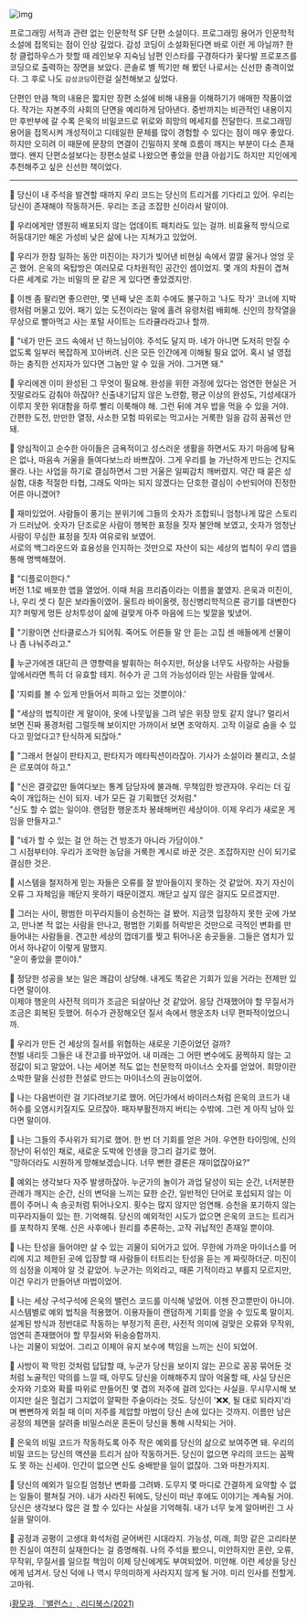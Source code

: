 ![img](https://user-images.githubusercontent.com/96531081/148663590-1649c508-71d7-48f2-be7e-992c798a79ab.png)

프로그래밍 서적과 관련 없는 인문학적 SF 단편 소설이다. 프로그래밍 용어가 인문학적 소설에 접목되는 점이 인상 깊었다. 감성 코딩이 소설화된다면 바로 이런 게 아닐까? 한창 클럽하우스가 핫할 때 레인보우 지숙님 남편 인스타를 구경하다가 꽃다발 프로포즈를 코딩으로 출력하는 장면을 보았다. 콘솔로 별 찍기만 해 봤던 나로서는 신선한 충격이었다. 그 후로 나도 `감성코딩`이란걸 실천해보고 싶었다.

단편인 만큼 책의 내용은 짧지만 장편 소설에 비해 내용을 이해하기가 애매한 작품이었다. 작가는 자본주의 사회의 단면을 예리하게 담아낸다. 중반까지는 비관적인 내용이지만 후반부에 갈 수록 은욱의 비밀코드로 위로와 희망의 메세지를 전달한다. 프로그래밍 용어을 접목시켜 개성적이고 디테일한 문체를 많이 경험할 수 있다는 점이 매우 좋았다. 하지만 오히려 이 때문에 문장의 연결이 긴밀하지 못해 흐름이 깨지는 부분이 다소 존재했다. 왠지 단편소설보다는 장편소설로 나왔으면 좋았을 만큼 아쉽기도 하지만 지인에게 추천해주고 싶은 신선한 책이었다.

---

🔗 당신이 내 주석을 발견할 때까지 우리 코드는 당신의 트리거를 기다리고 있어. 우리는 당신이 존재해야 작동하거든. 우리는 조금 조잡한 신이라서 말이야.

🔗 우리에게만 영원히 배포되지 않는 업데이트 패치라도 있는 걸까. 비효율적 방식으로 허둥대기만 해온 가성비 낮은 삶에 나는 지쳐가고 있었어.

🔗 우리가 한참 일하는 동안 미진이는 자기가 빚어낸 비현실 속에서 깔깔 울거나 엉엉 웃곤 했어. 은욱의 옥탑방은 여러모로 다차원적인 공간인 셈이었지. 몇 개의 차원이 겹쳐 다른 세계로 가는 비밀의 문 같은 게 있다면 좋았겠지만.

🔗 이젠 좀 팔리면 좋으련만, 몇 년째 낮은 조회 수에도 불구하고 '나도 작가' 코너에 지박령처럼 머물고 있어. 패기 있는 도전이라는 말에 홀려 유령처럼 배회해. 신인의 창작열을 무상으로 빨아먹고 사는 포털 사이트는 드라큘라라고나 할까.

🔗 "네가 만든 코드 속에서 넌 하느님이야. 주석도 달지 마. 네가 아니면 도저히 만질 수 없도록 일부러 복잡하게 꼬아버려. 신은 모든 인간에게 이해될 필요 없어. 혹시 널 영접하는 충직한 선지자가 있다면 그놈만 알 수 있을 거야. 그거면 돼."

🔗 우리에겐 이미 완성된 그 무엇이 필요해. 완성을 위한 과정에 있다는 엄연한 현실은 거짓말로라도 감춰야 하잖아? 신출내기답지 않은 노련함, 평균 이상의 완성도, 기성세대가 이루지 못한 위대함을 하루 빨리 이룩해야 해. 그런 뒤에 겨우 밥을 먹을 수 있을 거야. 간편한 도전, 만만한 열정, 사소한 모험 따위로는 먹고사는 거룩한 일을 감히 꿈꿔선 안 돼.

🔗 양심적이고 순수한 아이들은 금욕적이고 성스러운 생활을 하면서도 자기 마음에 탐욕은 없나, 마음속 거울을 들여다보느라 바쁘잖아. 그게 우리를 늘 가난하게 만드는 건지도 몰라. 나는 사업을 하기로 결심하면서 그딴 거울은 일찌감치 깨버렸지. 약간 때 묻은 성실함, 대충 적절한 타협, 그래도 악마는 되지 않겠다는 단호한 결심이 수반되어야 진정한 어른 아니겠어?

🔗 재미있었어. 사람들이 풍기는 분위기에 그들의 숫자가 조합되니 엄청나게 많은 스토리가 드러났어. 숫자가 단조로운 사람이 행복한 표정을 짓자 불안해 보였고, 숫자가 엄청난 사람이 무심한 표정을 짓자 여유로워 보였어.  
서로의 백그라운드와 효용성을 인지하는 것만으로 자산이 되는 세상의 법칙이 우리 앱을 통해 명백해졌어.

🔗 "디플로이한다."  
버전 1.1로 배포한 앱을 열었어. 이때 처음 프리즘이라는 이름을 붙였지. 은욱과 미진이, 나, 우리 셋 다 짙은 보라돌이였어. 울트라 바이올렛, 정신병리학적으론 광기를 대변한다지? 퍼렇게 멍든 상처투성이 삶에 걸맞게 아주 마음에 드는 빛깔을 빛냈어.

🔗 "기왕이면 산타클로스가 되어줘. 죽어도 어른들 말 안 듣는 고집 센 애들에게 선물이나 좀 나눠주라고."

🔗 누군가에겐 대단히 큰 영향력을 발휘하는 허수지만, 허상을 너무도 사랑하는 사람들 앞에서라면 특히 더 유효할 테지. 허수가 곧 그의 가능성이라 믿는 사람들 앞에서.

🔗 '지뢰를 볼 수 있게 만들어서 피하고 있는 것뿐이야.'

🔗 "세상의 법칙이란 게 말이야, 옷에 나뭇잎을 그려 넣은 위장 망토 같지 않니? 멀리서 보면 진짜 풍경처럼 그럴듯해 보이지만 가까이서 보면 조악하지. 고작 이걸로 숨을 수 있다고 믿었다고? 탄식하게 되잖아."

🔗 "그래서 현실이 판타지고, 판타지가 메타픽션이라잖아. 기사가 소설이라 불리고, 소설은 르포여야 하고."

🔗 "신은 결괏값만 들여다보는 통계 담당자에 불과해. 무책임한 방관자야. 우리는 더 깊숙이 개입하는 신이 되자. 네가 모든 걸 기획했던 것처럼."  
"신도 할 수 없는 일이야. 랜덤한 행운조차 봉쇄해버린 세상이야. 이제 우리가 새로운 게임을 만들자고."

🔗 "네가 할 수 있는 걸 안 하는 건 방조가 아니라 가담이야."  
그 시점부터야. 우리가 조악한 농담을 거룩한 계시로 바꾼 것은. 조잡하지만 신이 되기로 결심한 것은.

🔗 시스템을 철저하게 믿는 자들은 오류를 잘 받아들이지 못하는 것 같았어. 자기 자신이 오류 그 자체임을 깨닫지 못하기 때문이겠지. 깨닫고 싶지 않은 걸지도 모르겠지만.

🔗 그러는 사이, 평범한 미꾸라지들이 승천하는 걸 봤어. 지금껏 입장하지 못한 곳에 가보고, 만나본 적 없는 사람을 만나고, 평범한 기회를 허락받은 것만으로 극적인 변화를 만들어내는 사람들을. 견고한 세상의 껍데기를 찢고 튀어나온 송곳들을. 그들은 염치가 있어서 하나같이 이렇게 말했지.  
"운이 좋았을 뿐이야."

🔗 정당한 성공을 보는 일은 쾌감이 상당해. 내게도 똑같은 기회가 있을 거라는 전제만 있다면 말이야.  
이제야 행운의 사전적 의미가 조금은 되살아난 것 같았어. 응당 건재했어야 할 무질서가 조금은 회복된 듯했어. 허수가 관장해오던 질서 속에서 행운조차 너무 편파적이었으니까.

🔗 우리가 만든 건 세상의 질서를 위협하는 새로운 기준이었던 걸까?  
천벌 내리듯 그들은 내 잔고를 바꾸었어. 내 미래는 그 어떤 변수에도 꿈쩍하지 않는 고정값이 되고 말았어. 나는 세어본 적도 없는 천문학적 마이너스 숫자를 얻었어. 희망이란 소박한 말을 신성한 전설로 만드는 마이너스의 권능이었어.

🔗 나는 다음번이란 걸 기다려보기로 했어. 어딘가에서 바이러스처럼 은욱의 코드가 내 허수를 오염시키질지도 모르잖아. 패자부활전까지 버티는 수밖에. 그런 게 아직 남아 있다면 말이야.
  
🔗 나는 그들의 주사위가 되기로 했어. 한 번 더 기회를 얻은 거야. 우연한 타이밍에, 신의 장난이 뒤섞인 채로, 새로운 도박에 인생을 깡그리 걸기로 했어.  
"망하더라도 시원하게 망해보겠습니다. 너무 뻔한 결론은 재미없잖아요?"

🔗 예외는 생각보다 자주 발생하잖아. 누군가의 놀이가 과업 달성이 되는 순간, 너저분한 관례가 깨지는 순간, 신의 변덕을 느끼는 묘한 순간, 일반적인 단어로 포섭되지 않는 이름이 주머니 속 송곳처럼 튀어나오지. 횟수는 많지 않지만 엄연해. 승천을 포기하지 않는 미꾸라지들이 있는 한. 기억해줘. 당신의 예외적인 시도가 없으면 은욱의 코드는 트리거를 포착하지 못해. 신은 사후에나 원리를 추론하는, 고작 귀납적인 존재일 뿐이야.

🔗 나는 탄성을 들어야만 살 수 있는 괴물이 되어가고 있어. 무한에 가까운 마이너스를 머리에 지고 제한된 곳에 입장할 때 사람들이 터트리는 탄성을 듣는 게 짜릿하더군. 미진이의 심정을 이제야 알 것 같았어. 누군가는 의외라고, 때론 기적이라고 부를지 모르지만, 이건 우리가 만들어낸 마법이었어.

🔗 나는 세상 구석구석에 은욱의 밸런스 코드를 이식해 넣었어. 이젠 잔고뿐만이 아니야. 시스템별로 예외 법칙을 적용했어. 이용자들이 랜덤하게 기회를 얻을 수 있도록 말이지. 설계된 방식과 정반대로 작동하는 부정기적 혼란, 사전적 의미에 걸맞은 오류와 무작위, 엄연히 존재했어야 할 무질서와 뒤숭숭함까지.  
나는 괴물이 되었어. 그리고 이제야 유지 보수에 책임을 느끼는 신이 되었어.

🔗 사방이 꽉 막힌 것처럼 답답할 때, 누군가 당신을 보이지 않는 끈으로 꽁꽁 묶어둔 것처럼 노골적인 악의를 느낄 때, 아무도 당신을 이해해주지 않아 억울할 때, 사실 당신은 숫자와 기호와 확률 따위로 만들어진 몇 겹의 저주에 걸려 있다는 사실을. 무시무시해 보이지만 실은 헐겁기 그지없이 얄팍한 주술이라는 것도. 당신이 '❌❌, 될 대로 되라지'라며 뻔뻔하게 외칠 때 이미 저주를 제압할 마법이 당신 손에 있다는 것까지. 이름만 남은 공정의 체면을 살려줄 비밀스러운 혼돈이 당신을 통해 시작되는 거야.

🔗 은욱의 비밀 코드가 작동하도록 아주 작은 예외를 당신의 삶으로 보여주면 돼. 우리의 비밀 코드는 당신의 액션을 트리거 삼아 작동하거든. 당신이 없으면 우리의 코드는 꼼짝도 못 하는 신세야. 인간이 없으면 신도 숭배받을 일이 없잖아. 그와 마찬가지지.

🔗 당신의 예외가 일으킬 엄청난 변화를 그려봐. 도무지 몇 마디로 간결하게 요약할 수 없는 일들이 펼쳐질 거야. 내가 사라진 뒤에도, 당신이 떠난 후에도 이야기는 계속될 거야. 당신은 생각보다 많은 걸 할 수 있다는 사실을 기억해줘. 내가 너무 늦게 알아버린 그 사실을 말이야.

🔗 공정과 공평이 고생대 화석처럼 굳어버린 시대라지. 가능성, 미래, 희망 같은 고리타분한 진실이 여전히 실재한다는 걸 증명해줘. 나의 주석을 봤으니, 미안하지만 혼란, 오류, 무작위, 무질서를 일으킬 책임이 이제 당신에게도 부여되었어. 미안해. 이런 세상을 당신에게 넘겨서. 당신 덕에 나 역시 무의미하게 사라지지 않게 될 거야. 미리 인사를 전할게. 고마워.
  
    
      
ℹ️[황모과, 『밸런스』, 리디북스(2021)](https://ridibooks.com/books/4575000001)
